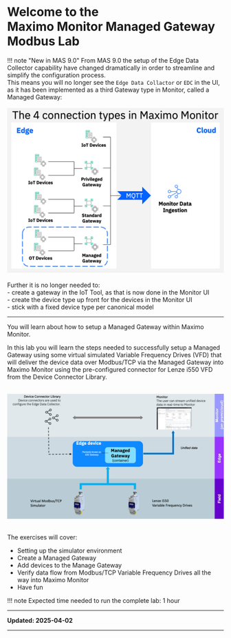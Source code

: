 # Welcome to the </br>Maximo Monitor Managed Gateway Modbus Lab

!!! note "New in MAS 9.0"
    From MAS 9.0 the setup of the Edge Data Collector capability have changed dramatically in order to streamline and simplify the configuration process.</br>
    This means you will no longer see the `Edge Data Collactor` or `EDC` in the UI, as it has been implemented as a third Gateway type in Monitor, called a Managed Gateway:</br></br>
    ![Architecture](img/index_01.png)</br></br>
    Further it is no longer needed to:</br>
    - create a gateway in the IoT Tool, as that is now done in the Monitor UI</br>
    - create the device type up front for the devices in the Monitor UI</br>
    - stick with a fixed device type per canonical model

---

You will learn about how to setup a Managed Gateway within Maximo Monitor.

In this lab you will learn the steps needed to successfully setup a Managed Gateway using some virtual simulated Variable Frequency Drives (VFD) that will deliver the device data over Modbus/TCP via the Managed Gateway into Maximo Monitor using the pre-configured connector for Lenze i550 VFD from the Device Connector Library.</br></br>

![Architecture](img/index_02.png)</br></br>


The exercises will cover:

* Setting up the simulator environment
* Create a Managed Gateway
* Add devices to the Manage Gateway
* Verify data flow from Modbus/TCP Variable Frequency Drives all the way into Maximo Monitor
* Have fun

!!! note
    Expected time needed to run the complete lab: 1 hour


---

**Updated: 2025-04-02**

---